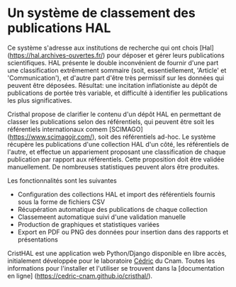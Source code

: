 # Un système de classement des publications HAL

Ce système s'adresse aux institutions de recherche qui ont chois [Hal] (https://hal.archives-ouvertes.fr/) pour déposer et gérer leurs publications
scientifiques. HAL présente le double inconvénient de fournir d'une part une classification extrêmement sommaire (soit, essentiellement, 'Article'  et 'Communication'), et d'autre part d'être très permissif sur les données qui peuvent être déposées. Résultat: une incitation inflationiste au dépôt de publications de portée très variable, et difficulté à identifier les publications les plus significatives.

Cristhal propose de clarifier le contenu d'un dépôt HAL en permettant de classer les publications selon des référentiels, qui peuvent être soit les référentiels internationaux comem [SCIMAGO] (https://www.scimagojr.com/), soit des référentiels ad-hoc. Le système récupère les publications d'une collection HAL d'un côté, les référentiels de l'autre, et effectue un appariement proposant une classification de chaque publication par rapport aux référentiels. Cette proposition doit être validée manuellement. De nombreuses statistiques peuvent alors être produites. 

Les fonctionnalités sont les suivantes
  - Configuration des collections HAL et import des référentiels fournis sous la forme de fichiers CSV
  - Récupération automatique des publications de chaque collection
  - Classemeent automatique suivi d'une validation manuelle
  - Production de graphiques et statistiques variées
  - Export en PDF ou PNG des données pour insertion dans des rapports et présentations

CristHAL est une application web Python/Django disponible en libre accès, initialement développée pour le laboratoire [Cédric](http://cedric.cnam.fr) du Cnam. Toutes les informations pour l'installer et l'utiliser se trouvent dans la [documentation en ligne] (https://cedric-cnam.github.io/cristhal/).
